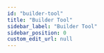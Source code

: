 ```yaml
---
id: "builder-tool"
title: "Builder Tool"
sidebar_label: "Builder Tool"
sidebar_position: 0
custom_edit_url: null
---
```

